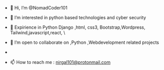 - 👋 Hi, I’m @NomadCoder101
- 👀 I’m interested in python based technologies and cyber security
- 🌱 Expirience in Python Django ,html, css3, Bootstrap,Wordpress, Tailwind,javascript,react, \
- 💞️ I’m open to collaborate on ,Python ,Webdevelopment related projects 
- 


 
- 📫 How to reach me  : nirgal101@protonmail.com


<!---
NomadCoder101/NomadCoder101 is a ✨ special ✨ repository because its `README.md` (this file) appears on your GitHub profile.
You can click the Preview link to take a look at your changes.
--->
